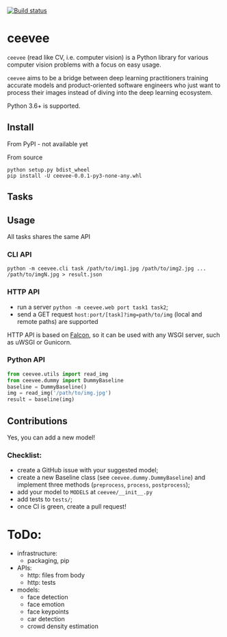 [![Build status](https://badge.buildkite.com/3be2c7533d11e157a0b1fef8af1231356349694c459f072ccc.svg)](https://buildkite.com/ceevee/ceevee-tests)

# ceevee

`ceevee` (read like CV, i.e. computer vision) is a Python library for various computer vision problems with a focus on easy usage.

`ceevee` aims to be a bridge between deep learning practitioners training accurate models and product-oriented software engineers who just want to process their images instead of diving into the deep learning ecosystem.

Python 3.6+ is supported.

## Install

From PyPI - not available yet

From source
```
python setup.py bdist_wheel
pip install -U ceevee-0.0.1-py3-none-any.whl
```

## Tasks

## Usage

All tasks shares the same API

### CLI API

`python -m ceevee.cli task /path/to/img1.jpg /path/to/img2.jpg ... /path/to/imgN.jpg > result.json`

### HTTP API

- run a server `python -m ceevee.web port task1 task2`;
- send a GET request `host:port/[task]?img=path/to/img` (local and remote paths) are supported

HTTP API is based on [Falcon](https://github.com/falconry/falcon),
so it can be used with any WSGI server, such as uWSGI or Gunicorn.

### Python API

```python
from ceevee.utils import read_img
from ceevee.dummy import DummyBaseline
baseline = DummyBaseline()
img = read_img('/path/to/img.jpg')
result = baseline(img)
```

## Contributions

Yes, you can add a new model!

### Checklist:
- create a GitHub issue with your suggested model;
- create a new Baseline class (see `ceevee.dummy.DummyBaseline`) and implement three methods (`preprocess`, `process`, 
`postprocess`);
- add your model to `MODELS` at `ceevee/__init__.py`
- add tests to `tests/`;
- once CI is green, create a pull request!

# ToDo:

- infrastructure:
    - packaging, pip
- APIs:
    - http: files from body  
    - http: tests 
- models: 
    - face detection
    - face emotion
    - face keypoints 
    - car detection
    - crowd density estimation 

